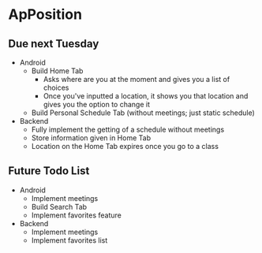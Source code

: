# ApPosition

## Due next Tuesday
- Android
  - Build Home Tab
    - Asks where are you at the moment and gives you a list of choices
    - Once you've inputted a location, it shows you that location and gives you the option to change it
  - Build Personal Schedule Tab (without meetings; just static schedule)
- Backend
  - Fully implement the getting of a schedule without meetings
  - Store information given in Home Tab
  - Location on the Home Tab expires once you go to a class

## Future Todo List

- Android
  - Implement meetings
  - Build Search Tab
  - Implement favorites feature
- Backend
  - Implement meetings
  - Implement favorites list
